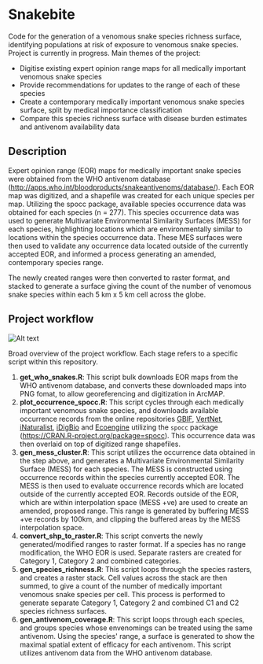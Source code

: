 # Snakebite
Code for the generation of a venomous snake species richness surface, identifying populations at risk of exposure to venomous snake species.
Project is currently in progress. Main themes of the project:
- Digitise existing expert opinion range maps for all medically important venomous snake species
- Provide recommendations for updates to the range of each of these species
- Create a contemporary medically important venomous snake species surface, split by medical importance classification
- Compare this species richness surface with disease burden estimates and antivenom availability data

## Description
Expert opinion range (EOR) maps for medically important snake species were obtained from the WHO antivenom database (http://apps.who.int/bloodproducts/snakeantivenoms/database/). Each EOR map was digitized, and a shapefile was created for each unique species per map. Utilizing the spocc package, available species occurrence data was obtained for each species (n = 277). This species occurrence data was used to generate Multivariate Environmental Similarity Surfaces (MESS) for each species, highlighting locations which are environmentally similar to locations within the species occurrence data. These MES surfaces were then used to validate any occurrence data located outside of the currently accepted EOR, and informed a process generating an amended, contemporary species range.

The newly created ranges were then converted to raster format, and stacked to generate a surface giving the count of the number of venomous snake species within each 5 km x 5 km cell across the globe.

## Project workflow
![Alt text](https://image.ibb.co/mpUiPa/workflow.png "Project workflow (R scripts)")

Broad overview of the project workflow. Each stage refers to a specific script within this repository.

1. **get_who_snakes.R**: This script bulk downloads EOR maps from the WHO antivenom database, and converts these downloaded maps into PNG fomat, to allow georeferencing and digitization in ArcMAP.
2. **plot_occurrence_spocc.R**: This script cycles through each medically important venomous snake species, and downloads available occurrence records from the online repositories [GBIF](http://www.gbif.org/), [VertNet](http://vertnet.org/), [iNaturalist](https://www.inaturalist.org/), [iDigBio](https://www.idigbio.org/) and [Ecoengine](https://ecoengine.berkeley.edu/) utilizing the `spocc` package (https://CRAN.R-project.org/package=spocc). This occurrence data was then overlaid on top of digitized range shapefiles.
3. **gen_mess_cluster.R**: This script utilizes the occurrence data obtained in the step above, and generates a Multivariate Environmental Similarity Surface (MESS) for each species. The MESS is constructed using occurrence records within the species currently accepted EOR. The MESS is then used to evaluate occurrence records which are located outside of the currently accepted EOR. Records outside of the EOR, which are within interpolation space (MESS +ve) are used to create an amended, proposed range. This range is generated by buffering MESS +ve records by 100km, and clipping the buffered areas by the MESS interpolation space.
4. **convert_shp_to_raster.R**: This script converts the newly generated/modified ranges to raster format. If a species has no range modification, the WHO EOR is used. Separate rasters are created for Category 1, Category 2 and combined categories.
5. **gen_species_richness.R**: This script loops through the species rasters, and creates a raster stack. Cell values across the stack are then summed, to give a count of the number of medically important venomous snake species per cell. This process is performed to generate separate Category 1, Category 2 and combined C1 and C2 species richness surfaces.
6. **gen_antivenom_coverage.R**: This script loops through each species, and groups species whose envenomings can be treated using the same antivenom. Using the species' range, a surface is generated to show the maximal spatial extent of efficacy for each antivenom. This script utilizes antivenom data from the WHO antivenom database. 

